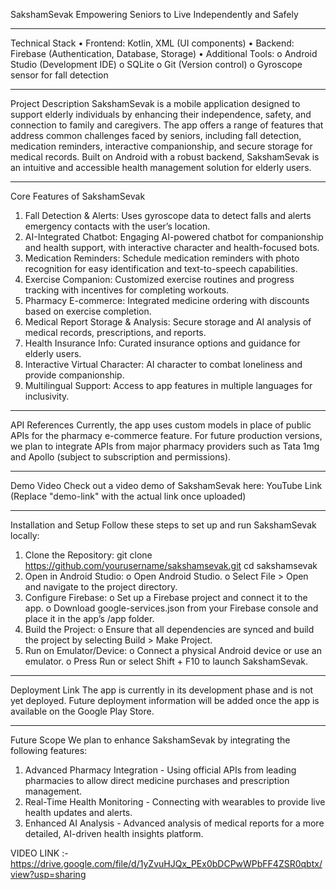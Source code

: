 SakshamSevak
Empowering Seniors to Live Independently and Safely
______________
Technical Stack
•	Frontend: Kotlin, XML (UI components)
•	Backend: Firebase (Authentication, Database, Storage)
•	Additional Tools:
o	Android Studio (Development IDE)
o	SQLite 
o	Git (Version control)
o	Gyroscope sensor for fall detection
______________
Project Description
SakshamSevak is a mobile application designed to support elderly individuals by enhancing their independence, safety, and connection to family and caregivers. The app offers a range of features that address common challenges faced by seniors, including fall detection, medication reminders, interactive companionship, and secure storage for medical records. Built on Android with a robust backend, SakshamSevak is an intuitive and accessible health management solution for elderly users.
______________
Core Features of SakshamSevak
1.	Fall Detection & Alerts: Uses gyroscope data to detect falls and alerts emergency contacts with the user’s location.
2.	AI-Integrated Chatbot: Engaging AI-powered chatbot for companionship and health support, with interactive character and health-focused bots.
3.	Medication Reminders: Schedule medication reminders with photo recognition for easy identification and text-to-speech capabilities.
4.	Exercise Companion: Customized exercise routines and progress tracking with incentives for completing workouts.
5.	Pharmacy E-commerce: Integrated medicine ordering with discounts based on exercise completion.
6.	Medical Report Storage & Analysis: Secure storage and AI analysis of medical records, prescriptions, and reports.
7.	Health Insurance Info: Curated insurance options and guidance for elderly users.
8.	Interactive Virtual Character: AI character to combat loneliness and provide companionship.
9.	Multilingual Support: Access to app features in multiple languages for inclusivity.
______________
API References
Currently, the app uses custom models in place of public APIs for the pharmacy e-commerce feature. For future production versions, we plan to integrate APIs from major pharmacy providers such as Tata 1mg and Apollo (subject to subscription and permissions).
______________
Demo Video
Check out a video demo of SakshamSevak here: YouTube Link (Replace "demo-link" with the actual link once uploaded)
______________
Installation and Setup
Follow these steps to set up and run SakshamSevak locally:
1.	Clone the Repository:
git clone https://github.com/yourusername/sakshamsevak.git
cd sakshamsevak
2.	Open in Android Studio:
o	Open Android Studio.
o	Select File > Open and navigate to the project directory.
3.	Configure Firebase:
o	Set up a Firebase project and connect it to the app.
o	Download google-services.json from your Firebase console and place it in the app’s /app folder.
4.	Build the Project:
o	Ensure that all dependencies are synced and build the project by selecting Build > Make Project.
5.	Run on Emulator/Device:
o	Connect a physical Android device or use an emulator.
o	Press Run or select Shift + F10 to launch SakshamSevak.
______________
Deployment Link
The app is currently in its development phase and is not yet deployed. Future deployment information will be added once the app is available on the Google Play Store.
______________
Future Scope
We plan to enhance SakshamSevak by integrating the following features:
1.	Advanced Pharmacy Integration - Using official APIs from leading pharmacies to allow direct medicine purchases and prescription management.
2.	Real-Time Health Monitoring - Connecting with wearables to provide live health updates and alerts.
3.	Enhanced AI Analysis - Advanced analysis of medical reports for a more detailed, AI-driven health insights platform.

VIDEO LINK :- https://drive.google.com/file/d/1yZvuHJQx_PEx0bDCPwWPbFF4ZSR0qbtx/view?usp=sharing
